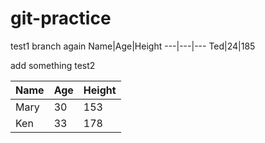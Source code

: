 # git-practice
test1 branch again
Name|Age|Height
---|---|---
Ted|24|185

add something test2



Name|Age|Height
---|---|---
Mary|30|153
Ken|33|178
